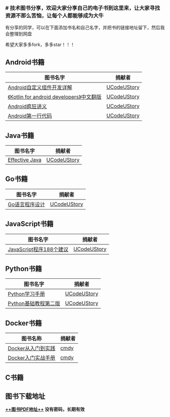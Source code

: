 
### # 技术图书分享，欢迎大家分享自己的电子书到这里来，让大家寻找资源不那么苦恼，让每个人都能够成为大牛

有分享的同学，可以在下面添加书名和自己名字，并把书的链接地址留下，然后我会整理到网盘

希望大家多多fork，多多star！！！

## **Android书籍**

 图书名字 | 捐献者
---|---
[Android自定义组件开发详解](https://pan.baidu.com/s/1sl4ZVOh) | [UCodeUStory](https://github.com/UCodeUStory)
[《Kotlin for android developers》中文翻版](https://pan.baidu.com/s/1sl4ZVOh) | [UCodeUStory](https://github.com/UCodeUStory)
[Android疯狂讲义](https://pan.baidu.com/s/1sl4ZVOh) | [UCodeUStory](https://github.com/UCodeUStory)
[Android第一行代码](https://pan.baidu.com/s/1sl4ZVOh) | [UCodeUStory](https://github.com/UCodeUStory)

## **Java**书籍

 图书名字 | 捐献者
---|---
[Effective Java](https://pan.baidu.com/s/1sl4ZVOh) | [UCodeUStory](https://github.com/UCodeUStory)


## **Go**书籍

 图书名字 | 捐献者
---|---
[Go语言程序设计](https://pan.baidu.com/s/1sl4ZVOh)|[UCodeUStory](http://note.youdao.com/)

## **JavaScript**书籍

 图书名字 | 捐献者
---|---
[JavaScript程序188个建议](https://pan.baidu.com/s/1sl4ZVOh) |[UCodeUStory](https://github.com/UCodeUStory) 


 ## **Python**书籍


 图书名字 | 捐献者
---|---
[Python学习手册](https://pan.baidu.com/s/1sl4ZVOh)| [UCodeUStory](https://github.com/UCodeUStory)
[Python基础教程第二版](https://pan.baidu.com/s/1sl4ZVOh) | [UCodeUStory](https://github.com/UCodeUStory)

## **Docker**书籍
  图书名称 | 捐献者
  ---|---
  [Docker从入门到实践](https://pan.baidu.com/s/1jHHjxUA)|[cmdy](https://github.com/cmdy)
  [Docker入门实战手册](https://pan.baidu.com/s/1jHHjxUA)|[cmdy](https://github.com/cmdy)
  
## **C**书籍

 



## 图书下载地址

**[++图书PDF地址++](https://pan.baidu.com/s/1sl4ZVOh)
没有密码，长期有效**




